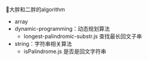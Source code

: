 :tada:大胖和二胖的algorithm

* array
* dynamic-programming：动态规划算法
    * longest-palindromic-substr.js  查找最长回文子串
* string：字符串相关算法
    * isPalindrome.js  是否是回文字符串

